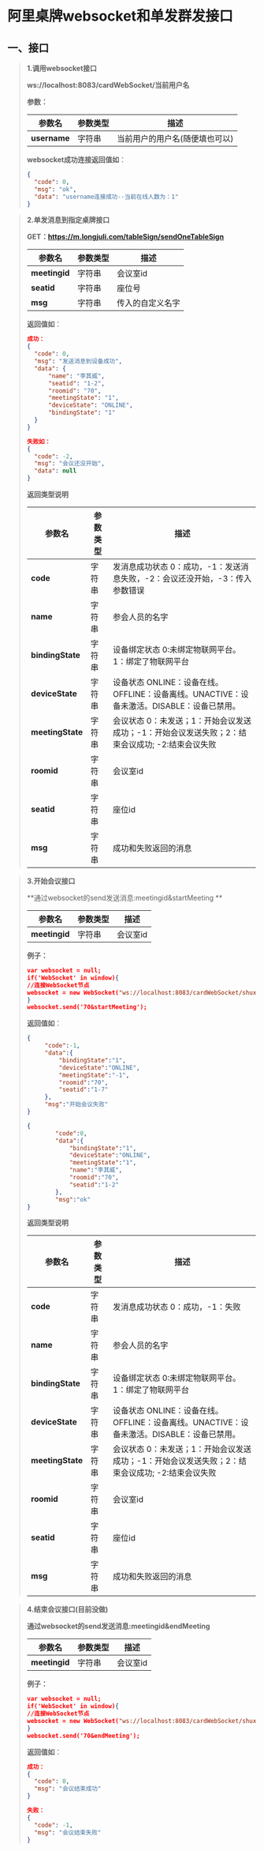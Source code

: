 # 阿里桌牌websocket和单发群发接口
## 一、接口
> **1.调用websocket接口**
> 
> **ws://localhost:8083/cardWebSocket/当前用户名**
> 
> **参数：**
> 
> | 参数名     | 参数类型 | 描述     |
> | ---------- | -------- | -------- |
> | **username** | 字符串    | 当前用户的用户名(随便填也可以) |
> 
> **websocket成功连接返回值如**：
>
> ```json
> {
> 	"code": 0,
> 	"msg": "ok",
> 	"data": "username连接成功--当前在线人数为：1"
> }
> ```

> **2.单发消息到指定桌牌接口**
>
> **GET：https://m.longjuli.com/tableSign/sendOneTableSign**
>
> | 参数名     | 参数类型 | 描述     |
> | ---------- | -------- | -------- |
> | **meetingid** | 字符串    | 会议室id |
> | **seatid** | 字符串    | 座位号 |
> | **msg** | 字符串    | 传入的自定义名字 |
>
> **返回值如**：
>
> ```json
> 成功：
> {
> 	"code": 0,
> 	"msg": "发送消息到设备成功",
> 	"data": {
> 		"name": "李其威",
> 		"seatid": "1-2",
> 		"roomid": "70",
> 		"meetingState": "1",
> 		"deviceState": "ONLINE",
> 		"bindingState": "1"
> 	}
> }
> 
> 失败如：
> {
> 	"code": -2,
> 	"msg": "会议还没开始",
> 	"data": null
> }
> 
> ```
>
> **返回类型说明**
>
> | 参数名     | 参数类型 | 描述     |
> | ---------- | -------- | -------- |
> | **code** | 字符串    | 发消息成功状态 0：成功，-1：发送消息失败，-2：会议还没开始，-3：传入参数错误 |
> | **name** | 字符串    | 参会人员的名字 |
> | **bindingState** | 字符串    | 设备绑定状态 0:未绑定物联网平台。1：绑定了物联网平台 |
> | **deviceState** | 字符串    | 设备状态 ONLINE：设备在线。 OFFLINE：设备离线。UNACTIVE：设备未激活。DISABLE：设备已禁用。 |
> | **meetingState** | 字符串    | 会议状态 0：未发送；1：开始会议发送成功；-1：开始会议发送失败；2：结束会议成功; -2:结束会议失败 |
> | **roomid** | 字符串    | 会议室id |
> | **seatid** | 字符串    | 座位id |
> | **msg** | 字符串    | 成功和失败返回的消息 |

> 
>
> **3.开始会议接口**
>
> **通过websocket的send发送消息:meetingid&startMeeting **
>
> | 参数名     | 参数类型 | 描述     |
> | ---------- | -------- | -------- |
> | **meetingid** | 字符串    | 会议室id |
>
> **例子：**
>
> ```json
> var websocket = null;
> if('WebSocket' in window){
> //连接WebSocket节点 
> websocket = new WebSocket("ws://localhost:8083/cardWebSocket/shuxian");
> }
> websocket.send('70&startMeeting');
> ```
>
> **返回值如**：
>
> ```json
> {
>      "code":-1,
>      "data":{
>          "bindingState":"1",
>          "deviceState":"ONLINE",
>          "meetingState":"-1",
>          "roomid":"70",
>          "seatid":"1-7"
>      },
>      "msg":"开始会议失败"
> }
> 
> {
>         "code":0,
>         "data":{
>             "bindingState":"1",
>             "deviceState":"ONLINE",
>             "meetingState":"1",
>             "name":"李其威",
>             "roomid":"70",
>             "seatid":"1-2"
>         },
>         "msg":"ok"
> }
> ```
>
>**返回类型说明**
> 
> | 参数名     | 参数类型 | 描述     |
> | ---------- | -------- | -------- |
> | **code** | 字符串    | 发消息成功状态 0：成功，-1：失败 |
> | **name** | 字符串    | 参会人员的名字 |
> | **bindingState** | 字符串    | 设备绑定状态 0:未绑定物联网平台。1：绑定了物联网平台 |
> | **deviceState** | 字符串    | 设备状态 ONLINE：设备在线。 OFFLINE：设备离线。UNACTIVE：设备未激活。DISABLE：设备已禁用。 |
> | **meetingState** | 字符串    | 会议状态 0：未发送；1：开始会议发送成功；-1：开始会议发送失败；2：结束会议成功; -2:结束会议失败 |
> | **roomid** | 字符串    | 会议室id |
> | **seatid** | 字符串    | 座位id |
> | **msg** | 字符串    | 成功和失败返回的消息 |



> **4.结束会议接口(目前没做)**
>
> **通过websocket的send发送消息:meetingid&endMeeting**
>
> | 参数名     | 参数类型 | 描述     |
> | ---------- | -------- | -------- |
> | **meetingid** | 字符串    | 会议室id |
>
> **例子：**
>
> ```json
> var websocket = null;
> if('WebSocket' in window){
> //连接WebSocket节点 
> websocket = new WebSocket("ws://localhost:8083/cardWebSocket/shuxian");
> }
> websocket.send('70&endMeeting');
> ```
>
> 
>
> **返回值如**：
>
> ```json
> 成功：
> {
> 	"code": 0,
> 	"msg": "会议结束成功"
> }
> 
> 失败：
> {
> 	"code": -1,
> 	"msg": "会议结束失败"
> }
> ```
>